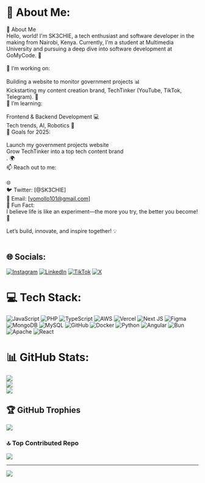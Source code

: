 # 💫 About Me:
👋 About Me<br>Hello, world! I'm SK3CHIE, a tech enthusiast and software developer in the making from Nairobi, Kenya. Currently, I'm a student at Multimedia University and pursuing a deep dive into software development at GoMyCode. 🚀<br><br>🔭 I’m working on:<br><br>Building a website to monitor government projects 📊<br>Kickstarting my content creation brand, TechTinker (YouTube, TikTok, Telegram). 🎥<br>🌱 I’m learning:<br><br>Frontend & Backend Development 💻<br>Tech trends, AI, Robotics 🤖<br>🎯 Goals for 2025:<br><br>Launch my government projects website<br>Grow TechTinker into a top tech content brand<br>. 🌍<br>📫 Reach out to me:<br><br>🌐<br>🐦 Twitter: [@SK3CHIE]<br>📧 Email: [vomollo101@gmail.com]<br>💬 Fun Fact:<br>I believe life is like an experiment—the more you try, the better you become! 🧪<br><br>Let’s build, innovate, and inspire together! 💡<br><br>


## 🌐 Socials:
[![Instagram](https://img.shields.io/badge/Instagram-%23E4405F.svg?logo=Instagram&logoColor=white)](https://instagram.com/@SK3CHIE) [![LinkedIn](https://img.shields.io/badge/LinkedIn-%230077B5.svg?logo=linkedin&logoColor=white)](https://linkedin.com/in/vomollo101@gmail.com) [![TikTok](https://img.shields.io/badge/TikTok-%23000000.svg?logo=TikTok&logoColor=white)](https://tiktok.com/@@SK3CHIE) [![X](https://img.shields.io/badge/X-black.svg?logo=X&logoColor=white)](https://x.com/@SK3CHIE) 

# 💻 Tech Stack:
![JavaScript](https://img.shields.io/badge/javascript-%23323330.svg?style=for-the-badge&logo=javascript&logoColor=%23F7DF1E) ![PHP](https://img.shields.io/badge/php-%23777BB4.svg?style=for-the-badge&logo=php&logoColor=white) ![TypeScript](https://img.shields.io/badge/typescript-%23007ACC.svg?style=for-the-badge&logo=typescript&logoColor=white) ![AWS](https://img.shields.io/badge/AWS-%23FF9900.svg?style=for-the-badge&logo=amazon-aws&logoColor=white) ![Vercel](https://img.shields.io/badge/vercel-%23000000.svg?style=for-the-badge&logo=vercel&logoColor=white) ![Next JS](https://img.shields.io/badge/Next-black?style=for-the-badge&logo=next.js&logoColor=white) ![Figma](https://img.shields.io/badge/figma-%23F24E1E.svg?style=for-the-badge&logo=figma&logoColor=white) ![MongoDB](https://img.shields.io/badge/MongoDB-%234ea94b.svg?style=for-the-badge&logo=mongodb&logoColor=white) ![MySQL](https://img.shields.io/badge/mysql-4479A1.svg?style=for-the-badge&logo=mysql&logoColor=white) ![GitHub](https://img.shields.io/badge/github-%23121011.svg?style=for-the-badge&logo=github&logoColor=white) ![Docker](https://img.shields.io/badge/docker-%230db7ed.svg?style=for-the-badge&logo=docker&logoColor=white) ![Python](https://img.shields.io/badge/python-3670A0?style=for-the-badge&logo=python&logoColor=ffdd54) ![Angular](https://img.shields.io/badge/angular-%23DD0031.svg?style=for-the-badge&logo=angular&logoColor=white) ![Bun](https://img.shields.io/badge/Bun-%23000000.svg?style=for-the-badge&logo=bun&logoColor=white) ![Apache](https://img.shields.io/badge/apache-%23D42029.svg?style=for-the-badge&logo=apache&logoColor=white) ![React](https://img.shields.io/badge/react-%2320232a.svg?style=for-the-badge&logo=react&logoColor=%2361DAFB)
# 📊 GitHub Stats:
![](https://github-readme-stats.vercel.app/api?username=SK3CHI3&theme=github_dark&hide_border=false&include_all_commits=true&count_private=false)<br/>
![](https://github-readme-streak-stats.herokuapp.com/?user=SK3CHI3&theme=github_dark&hide_border=false)<br/>
![](https://github-readme-stats.vercel.app/api/top-langs/?username=SK3CHI3&theme=github_dark&hide_border=false&include_all_commits=true&count_private=false&layout=compact)

## 🏆 GitHub Trophies
![](https://github-profile-trophy.vercel.app/?username=SK3CHI3&theme=radical&no-frame=false&no-bg=true&margin-w=4)

### 🔝 Top Contributed Repo
![](https://github-contributor-stats.vercel.app/api?username=SK3CHI3&limit=5&theme=dark&combine_all_yearly_contributions=true)

---
[![](https://visitcount.itsvg.in/api?id=SK3CHI3&icon=0&color=0)](https://visitcount.itsvg.in)

<!--This Is The end--!>
